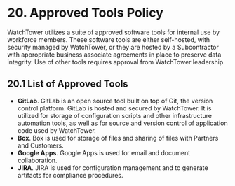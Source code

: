 # 20. Approved Tools Policy

WatchTower utilizes a suite of approved software tools for internal use by workforce members. These software tools are either self-hosted, with security managed by WatchTower, or they are hosted by a Subcontractor with appropriate business associate agreements in place to preserve data integrity. Use of other tools requires approval from WatchTower leadership.

## 20.1 List of Approved Tools

* **GitLab**. GitLab is an open source tool built on top of Git, the version control platform. GitLab is hosted and secured by WatchTower. It is utilized for storage of configuration scripts and other infrastructure automation tools, as well as for source and version control of application code used by WatchTower.
* **Box**. Box is used for storage of files and sharing of files with Partners and Customers.
* **Google Apps**. Google Apps is used for email and document collaboration.
* **JIRA**. JIRA is used for configuration management and to generate artifacts for compliance procedures.

